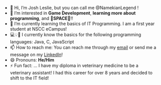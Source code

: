 - 👋 Hi, I’m Josh Leslie, but you can call me @NamekianLegend !
- 👀 I’m interested in **Game Development**, **learning more about programming**, and 🚀**SPACE**🌌!!
- 🌱 I’m currently learning the basics of IT Programming. I am a first year student at NSCC eCampus!
- 💻💡🔧 I currently know the basics for the  following programming languages: Java, C, JavaScript
- 📫 How to reach me: You can reach me through my [email](mailto:lesliedkjoshua@gmail.com) or send me a message on my [LinkedIn](https://www.linkedin.com/in/joshua--leslie/)!
- 😄 Pronouns: **He/Him**
- ⚡ Fun fact: ... I have my diploma in veterinary medicine to be a veterinary assistant! I had this career for over 8 years and decided to shift to the IT field!

<!---
NamekianLegend/NamekianLegend is a ✨ special ✨ repository because its `README.md` (this file) appears on your GitHub profile.
You can click the Preview link to take a look at your changes.
--->
